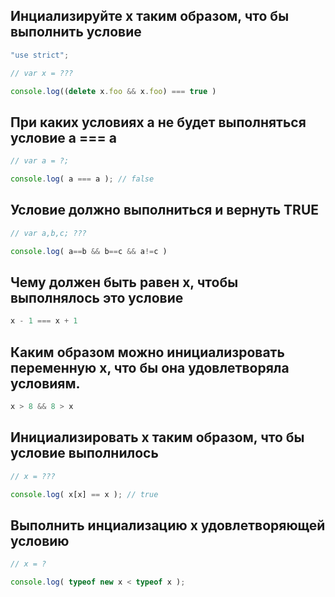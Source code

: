 ## Инциализируйте x таким образом, что бы выполнить условие
```js
"use strict";

// var x = ???

console.log((delete x.foo && x.foo) === true )
```

## При каких условиях a не будет выполняться условие a === a
```js
// var a = ?;

console.log( a === a ); // false
```

## Условие должно выполниться и вернуть TRUE
```js
// var a,b,c; ???

console.log( a==b && b==c && a!=c )
```

## Чему должен быть равен x, чтобы выполнялось это условие
```js
x - 1 === x + 1
```

## Каким образом можно инициализровать переменную x, что бы она удовлетворяла условиям.
```js
x > 8 && 8 > x
```

## Инициализировать x таким образом, что бы условие выполнилось
```js
// x = ???

console.log( x[x] == x ); // true
```

## Выполнить инциализацию x удовлетворяющей условию
```js
// x = ?

console.log( typeof new x < typeof x );
```
